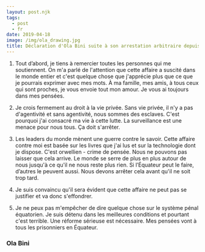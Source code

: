 ```yaml
---
layout: post.njk
tags:
  - post
  - fr
date: 2019-04-18
image: /img/ola_drawing.jpg
title: Déclaration d'Ola Bini suite à son arrestation arbitraire depuis la prison de El Inca, en Équateur
---
```

1. Tout d’abord, je tiens à remercier toutes les personnes qui me soutiennent. On m'a parlé de l'attention que cette affaire a suscité dans le monde entier et c'est quelque chose que j'apprécie plus que ce que je pourrais exprimer avec mes mots. À ma famille, mes amis, à tous ceux qui sont proches, je vous envoie tout mon amour. Je vous ai toujours dans mes pensées.

2. Je crois fermement au droit à la vie privée. Sans vie privée, il n'y a pas d'agentivité et sans agentivité, nous sommes des esclaves. C'est pourquoi j'ai consacré ma vie à cette lutte. La surveillance est une menace pour nous tous. Ça doit s'arrêter.

3. Les leaders du monde mènent une guerre contre le savoir. Cette affaire contre moi est basée sur les livres que j'ai lus et sur la technologie dont je dispose. C'est orwellien - crime de pensée. Nous ne pouvons pas laisser que cela arrive. Le monde se serre de plus en plus autour de nous jusqu'à ce qu'il ne nous reste plus rien. Si l’Équateur peut le faire, d’autres le peuvent aussi. Nous devons arrêter cela avant qu'il ne soit trop tard.

4. Je suis convaincu qu'il sera évident que cette affaire ne peut pas se justifier et va donc s'effondrer.

5. Je ne peux pas m'empêcher de dire quelque chose sur le système pénal équatorien. Je suis détenu dans les meilleures conditions et pourtant c'est terrible. Une réforme sérieuse est nécessaire. Mes pensées vont à tous les prisonniers en Équateur.

### Ola Bini

